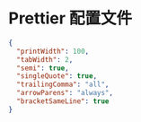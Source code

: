 # Prettier 配置文件

```json
{
  "printWidth": 100,
  "tabWidth": 2,
  "semi": true,
  "singleQuote": true,
  "trailingComma": "all",
  "arrowParens": "always",
  "bracketSameLine": true
}
```
